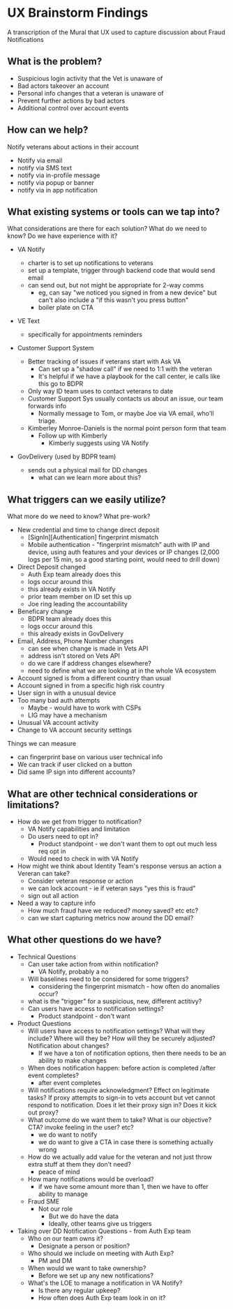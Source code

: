 # UX Brainstorm Findings

A transcription of the Mural that UX used to capture discussion about Fraud Notifications

## What is the problem?
- Suspicious login activity that the Vet is unaware of
- Bad actors takeover an account
- Personal info changes that a veteran is unaware of
- Prevent further actions by bad actors
- Additional control over account events

## How can we help?
Notify veterans about actions in their account
- Notify via email
- notify via SMS text
- notify via in-profile message
- notify via popup or banner
- notify via in app notification

## What existing systems or tools can we tap into?
What considerations are there for each solution? What do we need to know? Do we have experience with it?

- VA Notify
  - charter is to set up notifications to veterans
  - set up a template, trigger through backend code that would send email
  - can send out, but not might be appropriate for 2-way comms
    - eg, can say "we noticed you signed in from a new device" but can't also include a "if this wasn't you press button"
    - boiler plate on CTA
   
- VE Text
  - specifically for appointments reminders
 
- Customer Support System
  - Better tracking of issues if veterans start with Ask VA
    - Can set up a "shadow call" if we need to 1:1 with the veteran
    - It's helpful if we have a playbook for the call center, ie calls like this go to BDPR
  - Only way ID team uses to contact veterans to date
  - Customer Support Sys usually contacts us about an issue, our team forwards info
    - Normally message to Tom, or maybe Joe via VA email, who'll triage.
  - Kimberley Monroe-Daniels is the normal point person form that team
    - Follow up with Kimberly
      - Kimberly suggests using VA Notify
     
- GovDelivery (used by BDPR team)
  - sends out a physical mail for DD changes
    - what can we learn more about this?

## What triggers can we easily utilize?
What more do we need to know? What pre-work?

- New credential and time to change direct deposit
  - [SignIn][Authentication] fingerprint mismatch
  - Mobile authentication - "fingerprint mismatch” auth with IP and device, using auth features and your devices or IP changes (2,000 logs per 15 min, so a good starting point, would need to drill down)
- Direct Deposit changed
  - Auth Exp team already does this
  - logs occur around this
  - this already exists in VA Notify
  - prior team member on ID set this up
  - Joe ring leading the accountability
- Beneficary change
  - BDPR team already does this
  - logs occur around this
  - this already exists in GovDelivery
- Email, Address, Phone Number changes
  - can see when change is made in Vets API
  - address isn't stored on Vets API 
  - do we care if address changes elsewhere?
  - need to define what we are looking at in the whole VA ecosystem
- Account signed is from a different country than usual
- Account signed in from a specific high risk country
- User sign in with a unusual device
- Too many bad auth attempts
  - Maybe - would have to work with CSPs
  - LIG may have a mechanism
- Unusual VA account activity
- Change to VA account security settings

Things we can measure
- can fingerprint base on various user technical info
- We can track if user clicked on a button
- Did same IP sign into different accounts?

## What are other technical considerations or limitations?
- How do we get from trigger to notification?
  - VA Notify capabilities and limitation
  - Do users need to opt in?
    - Product standpoint - we don't want them to opt out much less req opt in
  - Would need to check in with VA Notify
- How might we think about Identity Team's response versus an action a Vereran can take?
  - Consider veteran response or action
  - we can lock account - ie if veteran says "yes this is fraud"
  - sign out all action
- Need a way to capture info
  - How much fraud have we reduced? money saved? etc etc?
  - can we start capturing metrics now around the DD email?
 
## What other questions do we have?
- Technical Questions
  - Can user take action from within notification?
    - VA Notify, probably a no 
  - Will baselines need to be considered for some triggers?
    - considering the fingerprint mismatch - how often do anomalies occur?
  - what is the "trigger" for a suspicious, new, different actitivy?
  - Can users have access to notification settings?
    - Product standpoint - don't want
- Product Questions
  - Will users have access to notification settings? What will they include? Where will they be? How will they be securely adjusted? Notification about changes?
    - If we have a ton of notification options, then there needs to be an ability to make changes
  - When does notification happen: before action is completed /after event completes?
    - after event completes
  - Will notifications require acknowledgment? Effect on legitimate tasks? If proxy attempts to sign-in to vets account but vet cannot respond to notification. Does it let their proxy sign in? Does it kick out proxy?
  - What outcome do we want them to take? What is our objective? CTA? invoke feeling in the user? etc?
    - we do want to notify
    - we do want to give a CTA in case there is something actually wrong
  - How do we actually add value for the veteran and not just throw extra stuff at them they don't need?
    - peace of mind
  - How many notifications would be overload?
    - if we have some amount more than 1, then we have to offer ability to manage
  - Fraud SME
    - Not our role
      - But we do have the data
      - Ideally, other teams give us triggers
- Taking over DD Notification Questions - from Auth Exp team
    - Who on our team owns it?
      - Designate a person or position?
    - Who should we include on meeting with Auth Exp?
      - PM and DM
    - When would we want to take ownership?
      - Before we set up any new notifications?
    - What's the LOE to manage a notification in VA Notify?
      - Is there any regular upkeep?
      - How often does Auth Exp team look in on it?   
